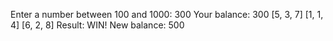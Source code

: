 
Enter a number between 100 and 1000:
300
Your balance: 300
[5, 3, 7]
[1, 1, 4]
[6, 2, 8]
Result: WIN!
New balance: 500
